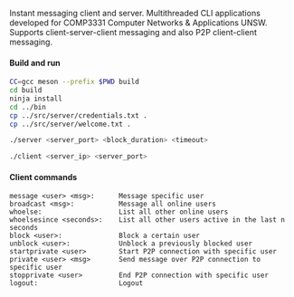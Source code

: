 Instant messaging client and server. Multithreaded CLI applications developed for COMP3331 Computer Networks & Applications UNSW.
Supports client-server-client messaging and also P2P client-client messaging.

#### Build and run
```bash
CC=gcc meson --prefix $PWD build
cd build
ninja install
cd ../bin
cp ../src/server/credentials.txt .
cp ../src/server/welcome.txt .
```

```bash
./server <server_port> <block_duration> <timeout>
```

```bash
./client <server_ip> <server_port>
```

#### Client commands
```
message <user> <msg>:      Message specific user
broadcast <msg>:           Message all online users
whoelse:                   List all other online users
whoelsesince <seconds>:    List all other users active in the last n seconds
block <user>:              Block a certain user
unblock <user>:            Unblock a previously blocked user
startprivate <user>        Start P2P connection with specific user
private <user> <msg>       Send message over P2P connection to specific user
stopprivate <user>         End P2P connection with specific user
logout:                    Logout
```
